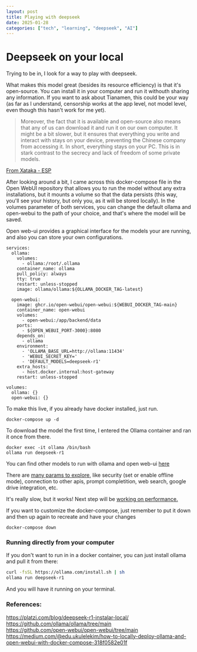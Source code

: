 ```yaml
---
layout: post
title: Playing with deepseek
date: 2025-01-28
categories: ["tech", "learning", "deepseek", "AI"]
---
```



# Deepseek on your local

Trying to be in, I look for a way to play with deepseek.

What makes this model great (besides its resource efficiency) is that it's open-source. You can install it in your computer and run it withouth sharing any information. If you want to ask about Tianamen, this could be your way (as far as I understand, censorship works at the app level, not model level, even though this hasn't work for me yet).

>Moreover, the fact that it is available and open-source also means that any of us can download it and run it on our own computer. It might be a bit slower, but it ensures that everything you write and interact with stays on your device, preventing the Chinese company from accessing it. In short, everything stays on your PC. This is in stark contrast to the secrecy and lack of freedom of some private models.

[From Xataka - ESP](https://www.xataka.com/basics/deepseek-que-como-funciona-que-opciones-tiene-esta-inteligencia-artificial)

After looking around a bit, I came across this docker-compose file in the Open WebUI repository that allows you to run the model without any extra installations, but it mounts a volume so that the data persists (this way, you'll see your history, but only you, as it will be stored locally). In the volumes parameter of both services, you can change the default ollama and open-webui to the path of your choice, and that's where the model will be saved.

Open web-ui provides a graphical interface for the models your are running, and also you can store your own configurations.

```
services:
  ollama:
    volumes:
      - ollama:/root/.ollama
    container_name: ollama
    pull_policy: always
    tty: true
    restart: unless-stopped
    image: ollama/ollama:${OLLAMA_DOCKER_TAG-latest}

  open-webui:
    image: ghcr.io/open-webui/open-webui:${WEBUI_DOCKER_TAG-main}
    container_name: open-webui
    volumes:
      - open-webui:/app/backend/data
    ports:
      - ${OPEN_WEBUI_PORT-3000}:8080
    depends_on:
      - ollama
    environment:
      - 'OLLAMA_BASE_URL=http://ollama:11434'
      - 'WEBUI_SECRET_KEY='
      - 'DEFAULT_MODELS=deepseek-r1'
    extra_hosts:
      - host.docker.internal:host-gateway
    restart: unless-stopped

volumes:
  ollama: {}
  open-webui: {}
```

To make this live, if you already have docker installed, just run.
```
docker-compose up -d 
```

To download the model the first time, I entered the Ollama container and ran it once from there.
```
docker exec -it ollama /bin/bash
ollama run deepseek-r1
```

You can find other models to run with ollama and open web-ui [here](https://ollama.com/library/deepseek-r1)


There are [many params to explore](https://docs.openwebui.com/getting-started/advanced-topics/env-configuration), like security (set or enable offline mode), connection to other apis, prompt completition, web search, google drive integration, etc.

It's really slow, but it works!
Next step will be [working on performance.](https://docs.docker.com/compose/how-tos/gpu-support/)

If you want to customize the docker-compose, just remember to put it down and then up again to recreate and have your changes
```
docker-compose down
```

### Running directly from your computer

If you don't want to run in in a docker container, you can just install ollama and pull it from there:
```bash
curl -fsSL https://ollama.com/install.sh | sh
ollama run deepseek-r1
```

And you will have it running on your terminal. 


### References:
<https://platzi.com/blog/deepseek-r1-instalar-local/>  
<https://github.com/ollama/ollama/tree/main>  
<https://github.com/open-webui/open-webui/tree/main>  
<https://medium.com/@edu.ukulelekim/how-to-locally-deploy-ollama-and-open-webui-with-docker-compose-318f0582e01f>  
